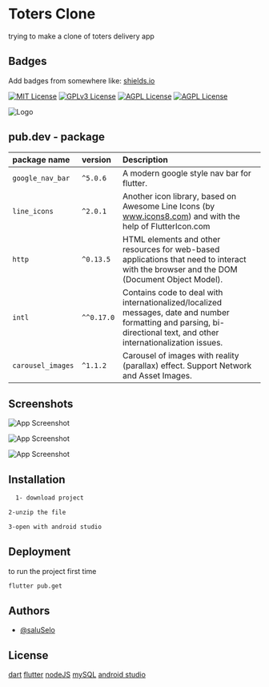 
# Toters Clone

trying to make a clone of toters delivery app

## Badges

Add badges from somewhere like: [shields.io](https://shields.io/)

[![MIT License](https://img.shields.io/badge/dart-2.2-9cf)](https://choosealicense.com/licenses/mit/)
[![GPLv3 License](https://img.shields.io/badge/Flutter-3.3.1-blueg)](https://opensource.org/licenses/)
[![AGPL License](https://img.shields.io/badge/NodeJs-16.7-green)](http://www.gnu.org/licenses/agpl-3.0)
[![AGPL License](https://img.shields.io/badge/mySQL-phpmyadmin-orange)](http://www.gnu.org/licenses/agpl-3.0)


![Logo](https://media.giphy.com/avatars/totersapp/zibQNp58o2Hd.png)


## pub.dev - package




| package name | version     | Description                |
| :-------- | :------- | :------------------------- |
| `google_nav_bar` | `^5.0.6` | A modern google style nav bar for flutter.
| `line_icons` | `^2.0.1` | Another icon library, based on Awesome Line Icons (by www.icons8.com) and with the help of FlutterIcon.com
| `http` | `^0.13.5` | HTML elements and other resources for web-based applications that need to interact with the browser and the DOM (Document Object Model).
| `intl` | `^^0.17.0` |Contains code to deal with internationalized/localized messages, date and number formatting and parsing, bi-directional text, and other internationalization issues.
| `carousel_images` | `^1.1.2` |Carousel of images with reality (parallax) effect. Support Network and Asset Images.



## Screenshots

![App Screenshot](https://i.top4top.io/p_2453nk9961.png)

![App Screenshot](https://j.top4top.io/p_2453b49na2.png)

![App Screenshot](https://k.top4top.io/p_2453ii0ce3.png)




## Installation

```bash
  1- download project
```
 ```bash
2-unzip the file
```
 ```bash
3-open with android studio
```
## Deployment

to run the project first time
```bash
flutter pub.get
```


## Authors

- [@saluSelo](https://github.com/saluSelo)


## License

[dart](https://dart.dev/)
[flutter](https://flutter.dev/?gclid=CjwKCAjwpqCZBhAbEiwAa7pXeRE_4O1H1LPfu3qtoUooG_29BtFhu3vR1bLLo5kVjXXxaRD6eIT9UBoClaQQAvD_BwE&gclsrc=aw.ds)
[nodeJS](https://nodejs.org/en/)
[mySQL](https://www.mysql.com/)
[android studio](https://developer.android.com/studio?gclid=CjwKCAjwpqCZBhAbEiwAa7pXeUA3tfs6ELdM8jmzGVfHDC_KjW_kal6YglGmRszc1jgQZfVu-H0G2BoCHA0QAvD_BwE&gclsrc=aw.ds)




